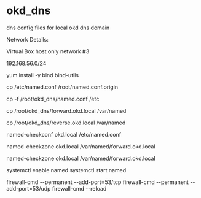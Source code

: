 # okd_dns
dns config files for local okd dns domain

Network Details:

Virtual Box host only network #3

192.168.56.0/24


yum install -y bind bind-utils

cp /etc/named.conf /root/named.conf.origin

cp -f /root/okd_dns/named.conf /etc

cp /root/okd_dns/forward.okd.local /var/named

cp /root/okd_dns/reverse.okd.local /var/named

named-checkconf okd.local /etc/named.conf

named-checkzone okd.local /var/named/forward.okd.local

named-checkzone okd.local /var/named/forward.okd.local

systemctl enable named
systemctl start named

firewall-cmd --permanent --add-port=53/tcp
firewall-cmd --permanent --add-port=53/udp
firewall-cmd --reload

